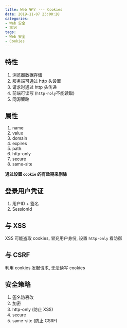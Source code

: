```yaml
---
title: Web 安全 --- Cookies
date: 2019-11-07 23:00:28
categories:
- Web 安全
- 笔记
tags: 
- Web 安全
- Cookies
---
```


## 特性

1. 浏览器数据存储
2. 服务端可通过 http 头设置
3. 请求时通过 http 头传递
4. 前端可读写 (`http-noly`不能读取)
5. 同源策略

## 属性

1. name
2. value
3. domain
4. expires
5. path
6. http-only
7. secure
8. same-site

**通过设置 `cookie` 的有效期来删除**

## 登录用户凭证

1. 用户ID + 签名
2. SessionId

## 与 XSS

XSS 可能盗取 cookies, 冒充用户身份, 设置 `http-only` 看防御

## 与 CSRF

利用 cookies 发起请求, 无法读写 cookies

## 安全策略

1. 签名防篡改
2. 加密
3. http-only (防止 XSS)
4. secure
5. same-site (防止 CSRF)
